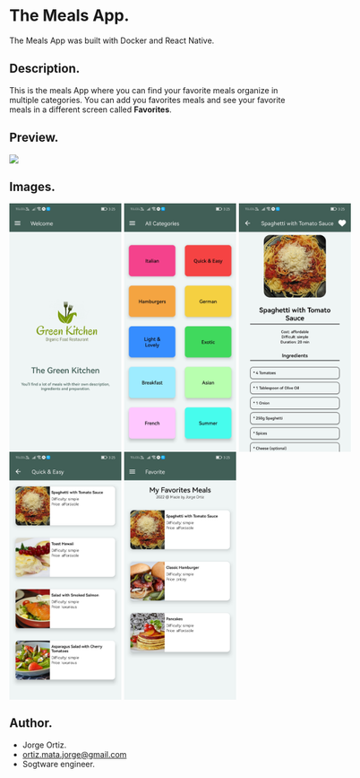 # The Meals App.

The Meals App was built with Docker and React Native.
## Description.

This is the meals App where you can find your favorite meals organize in multiple categories.
You can add you favorites meals and see your favorite meals in a different screen called **Favorites**.

## Preview.

<div style="display: flex; gap: 5px;">
  <img src='./assets/images/app-gif.gif' width='200'>
</div>

## Images.

<div style="display: flex; gap: 5px;">
  <img src='./assets/images/02.jpg' width='200'>
  <img src='./assets/images/03.jpg' width='200'>
  <img src='./assets/images/04.jpg' width='200'>
</div>
<div style="display: flex; gap: 5px;">
  <img src='./assets/images/05.jpg' width='200'>
  <img src='./assets/images/06.jpg' width='200'>
</div>

## Author.

* Jorge Ortiz.
* ortiz.mata.jorge@gmail.com
* Sogtware engineer.
